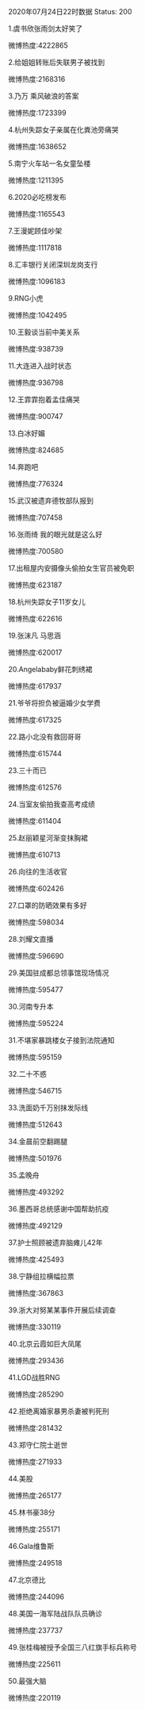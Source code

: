 2020年07月24日22时数据
Status: 200

1.虞书欣张雨剑太好笑了

微博热度:4222865

2.给姐姐转账后失联男子被找到

微博热度:2168316

3.乃万 乘风破浪的答案

微博热度:1723399

4.杭州失踪女子亲属在化粪池旁痛哭

微博热度:1638652

5.南宁火车站一名女童坠楼

微博热度:1211395

6.2020必吃榜发布

微博热度:1165543

7.王漫妮顾佳吵架

微博热度:1117818

8.汇丰银行关闭深圳龙岗支行

微博热度:1096183

9.RNG小虎

微博热度:1042495

10.王毅谈当前中美关系

微博热度:938739

11.大连进入战时状态

微博热度:936798

12.王霏霏抱着孟佳痛哭

微博热度:900747

13.白冰好媚

微博热度:824685

14.奔跑吧

微博热度:776324

15.武汉被遗弃德牧部队报到

微博热度:707458

16.张雨绮 我的眼光就是这么好

微博热度:700580

17.出租屋内安摄像头偷拍女生官员被免职

微博热度:623187

18.杭州失踪女子11岁女儿

微博热度:622616

19.张沫凡 马思涵

微博热度:620017

20.Angelababy鲜花刺绣裙

微博热度:617937

21.爷爷将担负被逼婚少女学费

微博热度:617325

22.路小北没有救回哥哥

微博热度:615744

23.三十而已

微博热度:612576

24.当室友偷拍我查高考成绩

微博热度:611404

25.赵丽颖星河渐变抹胸裙

微博热度:610713

26.向往的生活收官

微博热度:602426

27.口罩的防晒效果有多好

微博热度:598034

28.刘耀文直播

微博热度:596690

29.美国驻成都总领事馆现场情况

微博热度:595477

30.河南专升本

微博热度:595224

31.不堪家暴跳楼女子接到法院通知

微博热度:595159

32.二十不惑

微博热度:546715

33.洗面奶千万别抹发际线

微博热度:512643

34.金晨前空翻踢腿

微博热度:501976

35.孟晚舟

微博热度:493292

36.墨西哥总统感谢中国帮助抗疫

微博热度:492129

37.护士照顾被遗弃脑瘫儿42年

微博热度:425493

38.宁静组拉横幅拉票

微博热度:367863

39.浙大对努某某事件开展后续调查

微博热度:330119

40.北京云霞如巨大凤尾

微博热度:293436

41.LGD战胜RNG

微博热度:285290

42.拒绝离婚家暴男杀妻被判死刑

微博热度:281432

43.郑守仁院士逝世

微博热度:271933

44.美股

微博热度:265177

45.林书豪38分

微博热度:255171

46.Gala维鲁斯

微博热度:249518

47.北京德比

微博热度:244096

48.美国一海军陆战队队员确诊

微博热度:237737

49.张桂梅被授予全国三八红旗手标兵称号

微博热度:225611

50.最强大脑

微博热度:220119

